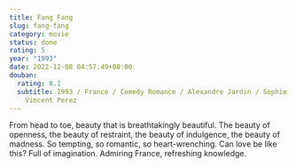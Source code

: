 ```yaml
---
title: Fang Fang
slug: fang-fang
category: movie
status: done
rating: 5
year: "1993"
date: 2022-12-08 04:57:49+08:00
douban:
  rating: 8.1
  subtitle: 1993 / France / Comedy Romance / Alexandre Jardin / Sophie Marceau
    Vincent Perez
---
```


From head to toe, beauty that is breathtakingly beautiful. The beauty of openness, the beauty of restraint, the beauty of indulgence, the beauty of madness. So tempting, so romantic, so heart-wrenching. Can love be like this? Full of imagination. Admiring France, refreshing knowledge.
